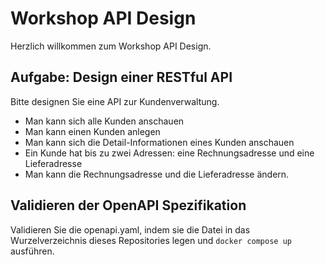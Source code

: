 # Workshop API Design

Herzlich willkommen zum Workshop API Design.

## Aufgabe: Design einer RESTful API

Bitte designen Sie eine API zur Kundenverwaltung.
- Man kann sich alle Kunden anschauen
- Man kann einen Kunden anlegen
- Man kann sich die Detail-Informationen eines Kunden anschauen
- Ein Kunde hat bis zu zwei Adressen:
eine Rechnungsadresse und eine Lieferadresse
- Man kann die Rechnungsadresse und die Lieferadresse ändern.

## Validieren der OpenAPI Spezifikation

Validieren Sie die openapi.yaml,
indem sie die Datei in das Wurzelverzeichnis dieses Repositories legen
und `docker compose up` ausführen.

